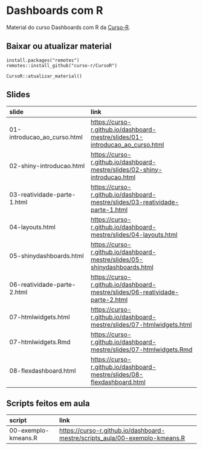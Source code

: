 
<!-- README.md is generated from README.Rmd. Please edit that file -->

# Dashboards com R

Material do curso Dashboards com R da
[Curso-R](https://www.curso-r.com/).

## Baixar ou atualizar material

    install.packages("remotes")
    remotes::install_github("curso-r/CursoR")
    
    CursoR::atualizar_material()

## Slides

| slide                         | link                                                                            |
| :---------------------------- | :------------------------------------------------------------------------------ |
| 01-introducao\_ao\_curso.html | <https://curso-r.github.io/dashboard-mestre/slides/01-introducao_ao_curso.html> |
| 02-shiny-introducao.html      | <https://curso-r.github.io/dashboard-mestre/slides/02-shiny-introducao.html>    |
| 03-reatividade-parte-1.html   | <https://curso-r.github.io/dashboard-mestre/slides/03-reatividade-parte-1.html> |
| 04-layouts.html               | <https://curso-r.github.io/dashboard-mestre/slides/04-layouts.html>             |
| 05-shinydashboards.html       | <https://curso-r.github.io/dashboard-mestre/slides/05-shinydashboards.html>     |
| 06-reatividade-parte-2.html   | <https://curso-r.github.io/dashboard-mestre/slides/06-reatividade-parte-2.html> |
| 07-htmlwidgets.html           | <https://curso-r.github.io/dashboard-mestre/slides/07-htmlwidgets.html>         |
| 07-htmlwidgets.Rmd            | <https://curso-r.github.io/dashboard-mestre/slides/07-htmlwidgets.Rmd>          |
| 08-flexdashboard.html         | <https://curso-r.github.io/dashboard-mestre/slides/08-flexdashboard.html>       |

## Scripts feitos em aula

| script              | link                                                                          |
| :------------------ | :---------------------------------------------------------------------------- |
| 00-exemplo-kmeans.R | <https://curso-r.github.io/dashboard-mestre/scripts_aula/00-exemplo-kmeans.R> |
